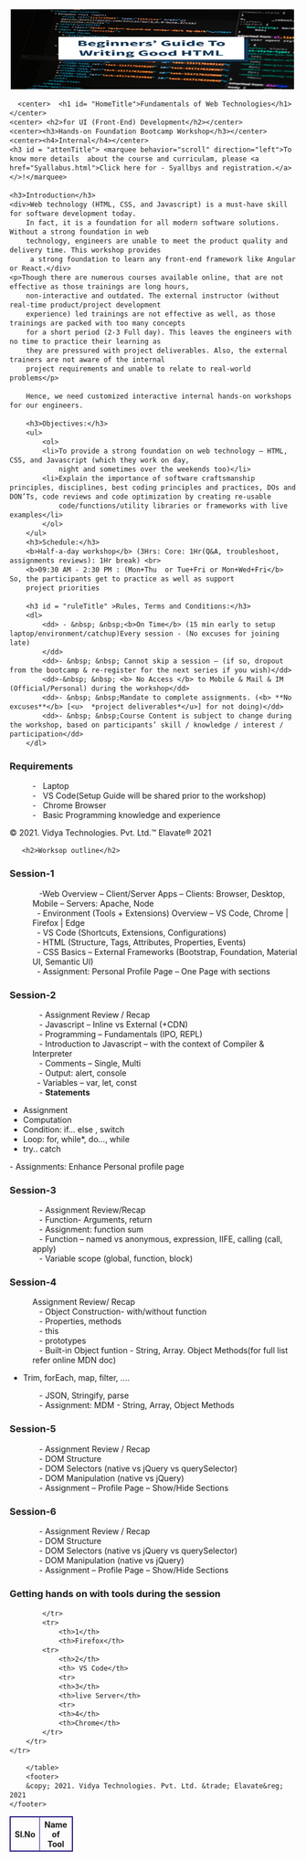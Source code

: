 
<html lang="en">
<head>
    <meta charset="UTF-8">
    <meta http-equiv="X-UA-Compatible" content="IE=edge">
    <meta name="viewport" content="width=device-width, initial-scale=1.0">
    <title>First Day1 Assignment</title>
    <link rel="stylesheet" href="style.css">
</head>
<body>
        <center> <img src="html-coding.jpg" alt="Girl in a jacket" width="500" height="140"> </center>

      <center>  <h1 id= "HomeTitle">Fundamentals of Web Technologies</h1></center>
    <center> <h2>for UI (Front-End) Development</h2></center>
    <center><h3>Hands-on Foundation Bootcamp Workshop</h3></center>
    <center><h4>Internal</h4></center>
    <h3 id = "attenTitle"> <marquee behavior="scroll" direction="left">To  know more details  about the course and curriculam, please <a href="Syallabus.html">Click here for - Syallbys and registration.</a></>!</marquee>

    <h3>Introduction</h3>
    <div>Web technology (HTML, CSS, and Javascript) is a must-have skill for software development today. 
        In fact, it is a foundation for all modern software solutions. Without a strong foundation in web 
        technology, engineers are unable to meet the product quality and delivery time. This workshop provides
         a strong foundation to learn any front-end framework like Angular or React.</div>
    <p>Though there are numerous courses available online, that are not effective as those trainings are long hours, 
        non-interactive and outdated. The external instructor (without real-time product/project development 
        experience) led trainings are not effective as well, as those trainings are packed with too many concepts 
        for a short period (2-3 Full day). This leaves the engineers with no time to practice their learning as 
        they are pressured with project deliverables. Also, the external trainers are not aware of the internal 
        project requirements and unable to relate to real-world problems</p>

        Hence, we need customized interactive internal hands-on workshops for our engineers.

        <h3>Objectives:</h3>
        <ul>
            <ol>
            <li>To provide a strong foundation on web technology – HTML, CSS, and Javascript (which they work on day, 
                night and sometimes over the weekends too)</li>
            <li>Explain the importance of software craftsmanship principles, disciplines, best coding principles and practices, DOs and DON’Ts, code reviews and code optimization by creating re-usable 
                code/functions/utility libraries or frameworks with live examples</li>
            </ol>
        </ul>
        <h3>Schedule:</h3>
        <b>Half-a-day workshop</b> (3Hrs: Core: 1Hr(Q&A, troubleshoot, assignments reviews): 1Hr break) <br>
        <b>09:30 AM - 2:30 PM : (Mon+Thu  or Tue+Fri or Mon+Wed+Fri</b> So, the participants get to practice as well as support 
        project priorities

        <h3 id = "ruleTitle" >Rules, Terms and Conditions:</h3>
        <dl>
            <dd> - &nbsp; &nbsp;<b>On Time</b> (15 min early to setup laptop/environment/catchup)Every session - (No excuses for joining late)
            </dd>
            <dd>- &nbsp; &nbsp; Cannot skip a session – (if so, dropout from the bootcamp & re-register for the next series if you wish)</dd>
            <dd>-&nbsp; &nbsp; <b> No Access </b> to Mobile & Mail & IM (Official/Personal) during the workshop</dd>
            <dd>- &nbsp; &nbsp;Mandate to complete assignments. (<b> **No excuses**</b> [<u>  *project deliverables*</u>] for not doing)</dd>
            <dd>- &nbsp; &nbsp;Course Content is subject to change during the workshop, based on participants’ skill / knowledge / interest / participation</dd>
        </dl>
        
<h3>Requirements</h3>
<dl>
    <dd class = "lang-menu"> -&nbsp;&nbsp; Laptop </dd>
    <dd class = "lang-menu"> -&nbsp;&nbsp; VS Code(Setup Guide will be shared prior to the workshop)</dd>
    <dd class = "lang-menu">-&nbsp;&nbsp; Chrome Browser</dd>
    <dd class = "lang-menu"> -&nbsp;&nbsp; Basic Programming knowledge and experience</dd>
</dl>
<footer>
    &copy; 2021. Vidya Technologies. Pvt. Ltd.&trade; Elavate&reg; 2021 
</footer>

       <h2>Worksop outline</h2>  
  <h3>Session-1</h3>
  <dl>
    <dd> &nbsp;&nbsp; -Web Overview – Client/Server Apps – Clients: Browser, Desktop, Mobile – Servers: Apache, Node</dd>
    <dd>&nbsp;&nbsp;- Environment (Tools + Extensions) Overview – VS Code, Chrome | Firefox | Edge </dd>
    <dd>&nbsp;&nbsp;- VS Code (Shortcuts, Extensions, Configurations)</dd>
    <dd>&nbsp;&nbsp;- HTML (Structure, Tags, Attributes, Properties, Events)</dd>
    <dd>&nbsp;&nbsp;- CSS Basics – External Frameworks (Bootstrap, Foundation, Material UI, Semantic UI)</dd>
    <dd>&nbsp;&nbsp;- Assignment: Personal Profile Page – One Page with sections</dd>
</dl>
<h3>Session-2</h3>
<dl>
    <dd>&nbsp;&nbsp; - Assignment Review / Recap </dd>
    <dd>&nbsp;&nbsp; - Javascript –  Inline vs External (+CDN) </dd>
    <dd>&nbsp;&nbsp; - Programming – Fundamentals (IPO, REPL) </dd>
    <dd>&nbsp;&nbsp; - Introduction to Javascript – with the context of Compiler & Interpreter  </dd>
    <dd>&nbsp;&nbsp; - Comments – Single, Multi </dd>
    <dd>&nbsp;&nbsp; - Output: alert, console</dd>
    <dd>&nbsp;&nbsp;- Variables – var, let, const </dd> 
    <dd>&nbsp;&nbsp; - <b> Statements </b></dd></dl>
    <ul>
        <li>Assignment</li>
        <li>Computation</li>
        <li>Condition: if... else , switch</li>
        <li>Loop: for, while*, do..., while</li>
        <li>try.. catch</li>
    </ul>
 - Assignments: Enhance Personal profile page    
 <h3>Session-3</h3>
     <dl>
         <dd>&nbsp;&nbsp; - Assignment Review/Recap</dd>
         <dd>&nbsp;&nbsp; - Function- Arguments, return</dd>
         <dd>&nbsp;&nbsp; - Assignment: function sum</dd>
         <dd>&nbsp;&nbsp; - Function – named vs anonymous, expression, IIFE, calling (call, apply)</dd>
         <dd>&nbsp;&nbsp; - Variable scope (global, function, block)</dd>
     </dl>
<h3>Session-4</h3>
<dl>
    <dd>Assignment Review/ Recap</dd>
    <dd>&nbsp;&nbsp; - Object Construction- with/without function</dd>
    <dd>&nbsp;&nbsp; - Properties, methods</dd>
    <dd>&nbsp;&nbsp; - this</dd>
    <dd>&nbsp;&nbsp; - prototypes</dd>
    <dd>&nbsp;&nbsp; - Built-in Object funtion - String, Array. Object Methods(for full list refer online MDN doc)</dd>
             <ul>
                <li > Trim, forEach, map, filter, ....</li>
             </ul>
        <dd>&nbsp;&nbsp; - JSON, Stringify, parse</dd>
        <dd>&nbsp;&nbsp; - Assignment: MDM - String, Array, Object Methods</dd>
<h3>Session-5</h3>
        <dl>
            <dd>&nbsp;&nbsp; - Assignment Review / Recap</dd>
            <dd>&nbsp;&nbsp; - DOM Structure</dd>
            <dd>&nbsp;&nbsp; - DOM Selectors (native vs jQuery vs querySelector)</dd>
            <dd>&nbsp;&nbsp; - DOM Manipulation (native vs jQuery)</dd>
            <dd>&nbsp;&nbsp; - Assignment – Profile Page – Show/Hide Sections</dd>
        </dl>
 <h3>Session-6</h3>
        <dl>
            <dd>&nbsp;&nbsp; - Assignment Review / Recap</dd>
            <dd>&nbsp;&nbsp; - DOM Structure</dd>
            <dd>&nbsp;&nbsp; - DOM Selectors (native vs jQuery vs querySelector)</dd>
            <dd>&nbsp;&nbsp; - DOM Manipulation (native vs jQuery)</dd>
            <dd>&nbsp;&nbsp; - Assignment – Profile Page – Show/Hide Sections</dd>
        </dl>
        <h3>Getting hands on with tools  during the session</h3>
        <style>
            table, th, td {
              border: 1px solid rgb(37, 27, 131);
            }
            </style>
        <table style="width:22%"> 
            <tr>
                <th>SI.No</th>
                <th>Name of Tool</th>

            </tr>
            <tr>
                <th>1</th>
                <th>Firefox</th>
            <tr>
                <th>2</th>
                <th> VS Code</th>
                <tr>
                <th>3</th>
                <th>live Server</th>
                <tr>
                <th>4</th>
                <th>Chrome</th>
            </tr>
        </tr>
    </tr>
</tr>


        </table>
        <footer>
        &copy; 2021. Vidya Technologies. Pvt. Ltd. &trade; Elavate&reg; 2021 
    </footer>
